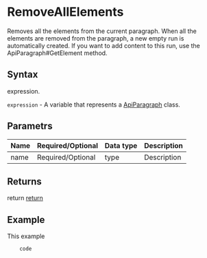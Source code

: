 # RemoveAllElements

Removes all the elements from the current paragraph.
When all the elements are removed from the paragraph, a new empty run is automatically created. If you want to add content to this run, use the ApiParagraph#GetElement method.

## Syntax

expression.

`expression` - A variable that represents a [ApiParagraph](../ApiParagraph.md) class.

## Parametrs

| **Name** | **Required/Optional** | **Data type** | **Description** |
| ------------- | ------------- | ------------- | ------------- |
| name | Required/Optional | type | Description |

## Returns

return
[return](todo_link)

## Example

This example

```javascript
	code
```